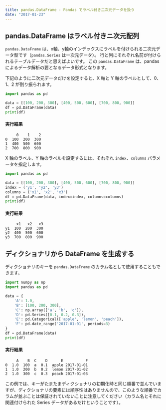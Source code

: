 ```yaml
---
title: pandas.DataFrame - Pandas でラベル付き二次元データを扱う
date: "2017-01-23"
---
```



pandas.DataFrame はラベル付きニ次元配列
----

`pandas.DataFrame` は、x軸、y軸のインデックスにラベルを付けられる二次元データ型です（`pandas.Series` は一次元データ）。
行と列にそれぞれ名前が付けられるテーブルデータだと思えばよいです。
この `pandas.DataFrame` は、pandas によるデータ解析の要となるデータ形式となります。

下記のように二次元データだけを設定すると、X 軸と Y 軸のラベルとして、0、1、2 が割り振られます。

~~~ python
import pandas as pd

data = [[100, 200, 300], [400, 500, 600], [700, 800, 900]]
df = pd.DataFrame(data)
print(df)
~~~

#### 実行結果

~~~
     0    1    2
0  100  200  300
1  400  500  600
2  700  800  900
~~~

X 軸のラベル、Y 軸のラベルを設定するには、それぞれ `index`、`columns` パラメータを指定します。

~~~ python
import pandas as pd

data = [[100, 200, 300], [400, 500, 600], [700, 800, 900]]
index = ('y1', 'y2', 'y3')
columns = ('x1', 'x2', 'x3')
df = pd.DataFrame(data, index=index, columns=columns)
print(df)
~~~

#### 実行結果

~~~
     x1   x2   x3
y1  100  200  300
y2  400  500  600
y3  700  800  900
~~~


ディクショナリから DataFrame を生成する
----

ディクショナリのキーを `pandas.DataFrame` のカラム名として使用することもできます。

~~~ python
import numpy as np
import pandas as pd

data = {
    'A': 1.0,
    'B': [100, 200, 300],
    'C': np.array(['a', 'b', 'c']),
    'D': pd.Series([0.1, 0.2, 0.3]),
    'E': pd.Categorical(['apple', 'lemon', 'peach']),
    'F': pd.date_range('2017-01-01', periods=3)
}
df = pd.DataFrame(data)
print(df)
~~~

#### 実行結果

~~~
     A    B  C    D      E          F
0  1.0  100  a  0.1  apple 2017-01-01
1  1.0  200  b  0.2  lemon 2017-01-02
2  1.0  300  c  0.3  peach 2017-01-03
~~~

この例では、キーがたまたまディクショナリの初期化時と同じ順番で並んでいますが、ディクショナリの要素には順序性はありませんので、このような順番でカラムが並ぶことは保証されていないことに注意してください（カラム名とそれに関連付けられた Series データがあるだけということです）。

